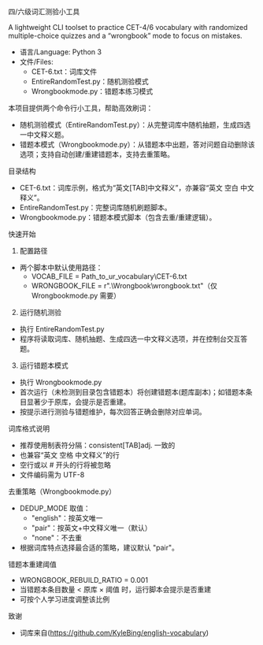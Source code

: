 四/六级词汇测验小工具

A lightweight CLI toolset to practice CET-4/6 vocabulary with randomized multiple-choice quizzes and a “wrongbook” mode to focus on mistakes.

- 语言/Language: Python 3
- 文件/Files:
  - CET-6.txt：词库文件
  - EntireRandomTest.py：随机测验模式
  - Wrongbookmode.py：错题本练习模式

本项目提供两个命令行小工具，帮助高效刷词：
- 随机测验模式（EntireRandomTest.py）：从完整词库中随机抽题，生成四选一中文释义题。
- 错题本模式（Wrongbookmode.py）：从错题本中出题，答对问题自动删除该选项；支持自动创建/重建错题本，支持去重策略。

目录结构
- CET-6.txt：词库示例，格式为“英文[TAB]中文释义”，亦兼容“英文 空白 中文释义”。
- EntireRandomTest.py：完整词库随机刷题脚本。
- Wrongbookmode.py：错题本模式脚本（包含去重/重建逻辑）。

快速开始
1) 配置路径
- 两个脚本中默认使用路径：
  - VOCAB_FILE = Path_to_ur_vocabulary\CET-6.txt
  - WRONGBOOK_FILE = r".\Wrongbook\wrongbook.txt"（仅 Wrongbookmode.py 需要）

2) 运行随机测验
- 执行 EntireRandomTest.py
- 程序将读取词库、随机抽题、生成四选一中文释义选项，并在控制台交互答题。

3) 运行错题本模式
- 执行 Wrongbookmode.py
- 首次运行（未检测到目录包含错题本）将创建错题本(题库副本)；如错题本条目显著少于原库，会提示是否重建。
- 按提示进行测验与错题维护，每次回答正确会删除对应单词。

词库格式说明
- 推荐使用制表符分隔：consistent[TAB]adj. 一致的
- 也兼容“英文 空格 中文释义”的行
- 空行或以 # 开头的行将被忽略
- 文件编码需为 UTF-8

去重策略（Wrongbookmode.py）
- DEDUP_MODE 取值：
  - "english"：按英文唯一
  - "pair"：按英文+中文释义唯一（默认）
  - "none"：不去重
- 根据词库特点选择最合适的策略，建议默认 "pair"。

错题本重建阈值
- WRONGBOOK_REBUILD_RATIO = 0.001
- 当错题本条目数量 < 原库 × 阈值 时，运行脚本会提示是否重建
- 可按个人学习进度调整该比例

致谢
- 词库来自(https://github.com/KyleBing/english-vocabulary)


